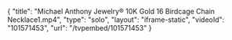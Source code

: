 {
    "title": "Michael Anthony Jewelry&reg; 10K Gold 16 Birdcage Chain Necklace1.mp4",
    "type": "solo",
    "layout": "iframe-static",
    "videoId": "101571453",
    "url": "\/tvpembed\/101571453"
}